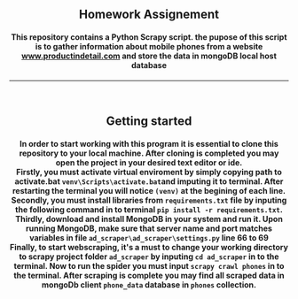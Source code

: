 ## <center> Homework Assignement

#### <center> This repository contains a Python Scrapy script. the pupose of this script is to gather information about mobile phones from a website www.productindetail.com and store the data in mongoDB local host database </center>

<hr>
</br>

## <center> Getting started </center>

#### <center> In order to start working with this program it is essential to clone this repository to your local machine. After cloning is completed you may open the project in your desired text editor or ide. </br> Firstly, you must activate virtual enviroment by simply copying path to activate.bat ```venv\Scripts\activate.bat```and imputing it to terminal. After restarting the terminal you will notice ```(venv)``` at the begining of each line.</br> Secondly, you must install libraries from ```requirements.txt``` file by inputing the following command in to terminal ```pip install -r requirements.txt```. </br>  Thirdly, download and install MongoDB in your system and run it. Upon running MongoDB, make sure that server name and port matches variables in file ```ad_scraper\ad_scraper\settings.py``` line 66 to 69</br> Finally, to start webscraping, it's a must to change your working directory to scrapy project folder ```ad_scraper``` by inputing ```cd ad_scraper``` in to the terminal. Now to run the spider you must input ```scrapy crawl phones``` in to the terminal. After scraping is complete you may find all scraped data in mongoDb client ```phone_data``` database in ```phones``` collection.
